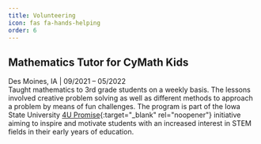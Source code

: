 ```yaml
---
title: Volunteering
icon: fas fa-hands-helping
order: 6
---
```


## Mathematics Tutor for CyMath Kids  
Des Moines, IA | 09/2021 – 05/2022  
Taught mathematics to 3rd grade students on a weekly basis. The lessons involved creative problem solving as well as different methods to approach a problem by means of fun challenges. The program is part of the Iowa State University [4U Promise](https://hs.iastate.edu/more/isu-4u/supporting-activities/cymath/){:target="_blank" rel="noopener"} initiative aiming to inspire and motivate students with an increased interest in STEM fields in their early years of education.